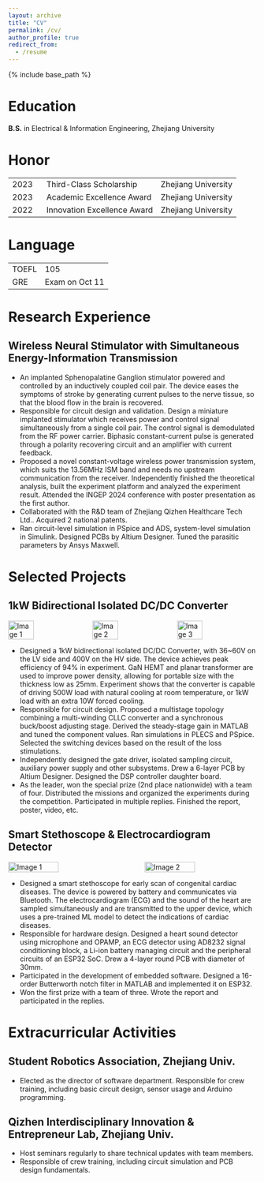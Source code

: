 ```yaml
---
layout: archive
title: "CV"
permalink: /cv/
author_profile: true
redirect_from:
  - /resume
---
```


{% include base_path %}

# Education
**B.S.** in Electrical & Information Engineering, Zhejiang University

# Honor
<table cellpadding="10" cellspacing="0" width="100%" style="font-size: 16px;">
    <tr>
        <td width="15%">2023</td>
        <td>Third-Class Scholarship</td>
        <td>Zhejiang University</td>
    </tr>
    <tr>
        <td>2023</td>
        <td>Academic Excellence Award</td>
        <td>Zhejiang University</td>
    </tr>
    <tr>
        <td>2022</td>
        <td>Innovation Excellence Award</td>
        <td>Zhejiang University</td>
    </tr>
</table>

# Language

<table cellpadding="10" cellspacing="0" width="100%" style="font-size: 16px;">
    <tr>
        <td>TOEFL</td>
        <td>105</td>
    </tr>
    <tr>
        <td>GRE</td>
        <td>Exam on Oct 11</td>
    </tr>
 
</table>

# Research Experience
## Wireless Neural Stimulator with Simultaneous Energy-Information Transmission

- An implanted Sphenopalatine Ganglion stimulator powered and controlled by an inductively coupled coil pair. The device eases the symptoms of stroke by generating current pulses to the nerve tissue, so that the blood flow in the brain is recovered.
- Responsible for circuit design and validation. Design a miniature implanted stimulator which receives power and control signal simultaneously from a single coil pair. The control signal is demodulated from the RF power carrier. Biphasic constant-current pulse is generated through a polarity recovering circuit and an amplifier with current feedback.
- Proposed a novel constant-voltage wireless power transmission system, which suits the 13.56MHz ISM band and needs no upstream communication from the receiver. Independently finished the theoretical analysis, built the experiment platform and analyzed the experiment result. Attended the INGEP 2024 conference with poster presentation as the first author.
- Collaborated with the R&D team of Zhejiang Qizhen Healthcare Tech Ltd.. Acquired 2 national patents.
- Ran circuit-level simulation in PSpice and ADS, system-level simulation in Simulink. Designed PCBs by Altium Designer. Tuned the parasitic parameters by Ansys Maxwell.

# Selected Projects
## 1kW Bidirectional Isolated DC/DC Converter
<div style="display: flex; justify-content: space-between;">
    <img src="academicpages/images/MultistageCLLC-1.png" alt="Image 1" style="height: auto; width: 32%; object-fit: contain;"/>
    <img src="academicpages/images/MultistageCLLC-2.png" alt="Image 2" style="height: auto; width: 32%; object-fit: contain;"/>
    <img src="academicpages/images/MultistageCLLC-3.png" alt="Image 3" style="height: auto; width: 32%; object-fit: contain;"/>
</div>

- Designed a 1kW bidirectional isolated DC/DC Converter, with 36~60V on the LV side and 400V on the HV side. The device achieves peak efficiency of 94% in experiment. GaN HEMT and planar transformer are used to improve power density, allowing for portable size with the thickness low as 25mm. Experiment shows that the converter is capable of driving 500W load with natural cooling at room temperature, or 1kW load with an extra 10W forced cooling.
- Responsible for circuit design. Proposed a multistage topology combining a multi-winding CLLC converter and a synchronous buck/boost adjusting stage. Derived the steady-stage gain in MATLAB and tuned the component values. Ran simulations in PLECS and PSpice. Selected the switching devices based on the result of the loss stimulations.
- Independently designed the gate driver, isolated sampling circuit, auxiliary power supply and other subsystems. Drew a 6-layer PCB by Altium Designer. Designed the DSP controller daughter board.
- As the leader, won the special prize (2nd place nationwide) with a team of four. Distributed the missions and organized the experiments during the competition. Participated in multiple replies. Finished the report, poster, video, etc.

## Smart Stethoscope & Electrocardiogram Detector

<div style="display: flex; justify-content: space-between;">
    <img src="academicpages/images/heartsound-1.jpg" alt="Image 1" style="height: auto; width: 45%; object-fit: contain;"/>
    <img src="academicpages/images/heartsound-2.jpg" alt="Image 2" style="height: auto; width: 45%; object-fit: contain;"/>
</div>


- Designed a smart stethoscope for early scan of congenital cardiac diseases. The device is powered by battery and communicates via Bluetooth. The electrocardiogram (ECG) and the sound of the heart are sampled simultaneously and are transmitted to the upper device, which uses a pre-trained ML model to detect the indications of cardiac diseases.
- Responsible for hardware design. Designed a heart sound detector using microphone and OPAMP, an ECG detector using AD8232 signal conditioning block, a Li-ion battery managing circuit and the peripheral circuits of an ESP32 SoC. Drew a 4-layer round PCB with diameter of 30mm.
- Participated in the development of embedded software. Designed a 16-order Butterworth notch filter in MATLAB and implemented it on ESP32.
- Won the first prize with a team of three. Wrote the report and participated in the replies.

# Extracurricular Activities
## Student Robotics Association, Zhejiang Univ.
- Elected as the director of software department. Responsible for crew training, including basic circuit design, sensor usage and Arduino programming.

## Qizhen Interdisciplinary Innovation & Entrepreneur Lab, Zhejiang Univ.
- Host seminars regularly to share technical updates with team members.
- Responsible of crew training, including circuit simulation and PCB design fundamentals.

<!-- * # Technique Skills
**Circuit-level simulation tools**: Cadence PSpice, PLECS, ADS, Multisim, Proteus.

**PCB design tools**: Altium Designer.
Embedded Software Development: Embedded Linux on Zynq 7000 SoC, STM32, ESP32.

**Software Development**: C# under .NET Framework, Network programming with C, MATLAB & Python programming for calculation or data acquisition.

**Document composing**: Latex / Overleaf.

**Graphic design**: Photoshop, Inksacpe. * -->